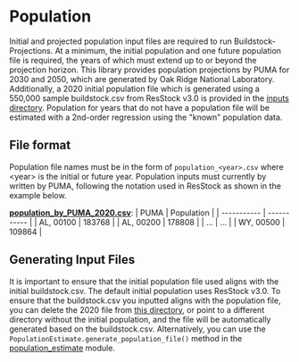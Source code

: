 # Population
Initial and projected population input files are required to run Buildstock-Projections. At a minimum, the initial population and one future population file is required, the years of which must extend up to or beyond the projection horizon. This library provides population projections by PUMA for 2030 and 2050, which are generated by Oak Ridge National Laboratory. Additionally, a 2020 initial population file which is generated using a 550,000 sample buildstock.csv from ResStock v3.0 is provided in the [inputs directory](https://github.com/NREL/buildstock-projections/tree/main/resources/inputs/population). Population for years that do not have a population file will be estimated with a 2nd-order regression using the "known" population data.
## File format
Population file names must be in the form of `population_<year>.csv` where \<year\> is the initial or future year. Population inputs must currently by written by PUMA, following the notation used in ResStock as shown in the example below.

[**population_by_PUMA_2020.csv**](https://github.com/NREL/buildstock-projections/blob/main/resources/inputs/population/population_by_PUMA_2020.csv):
| PUMA        | Population  |
| ----------- | ----------- |
| AL, 00100  | 183768       |
| AL, 00200 | 178808        |
| ...         | ...         |
| WY, 00500 | 109864        |

## Generating Input Files
It is important to ensure that the initial population file used aligns with the initial buildstock.csv. The default initial population uses ResStock v3.0. To ensure that the buildstock.csv you inputted aligns with the population file, you can delete the 2020 file from [this directory](https://github.com/NREL/buildstock-projections/tree/main/resources/inputs/population), or point to a different directory without the initial population, and the file will be automatically generated based on the buildstock.csv. Alternatively, you can use the `PopulationEstimate.generate_population_file()` method in the [population_estimate](https://github.com/NREL/buildstock-projections/blob/main/buildstockprojections/population_estimate.py) module. 


